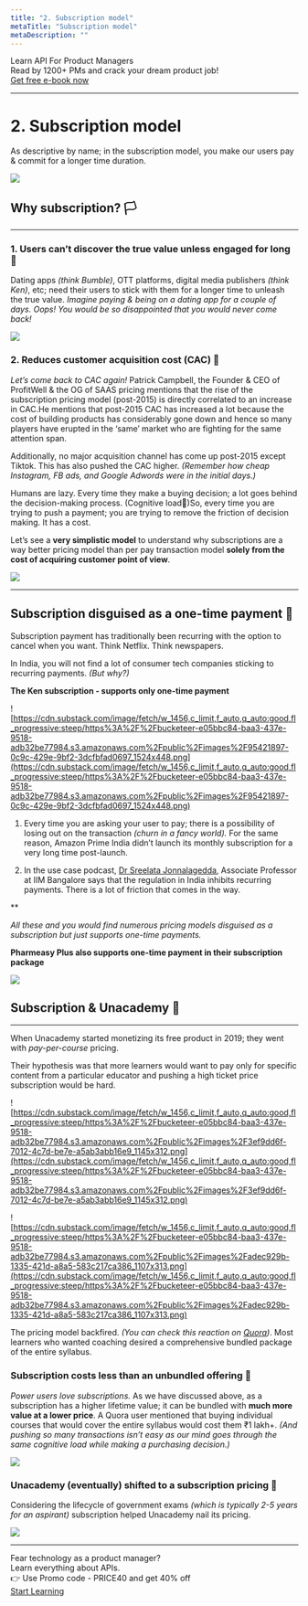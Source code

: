 ```yaml
---
title: "2. Subscription model"
metaTitle: "Subscription model"
metaDescription: ""
---
```


<div class="card-1-container">
<div class="left-side"> 
<div class="left-info">
  <div class="h3"> <span>  Learn API For Product Managers </span> </div>
  <div class="h3-meta"> Read by 1200+ PMs and crack your dream product job!</div>
</div>

</div>
<div class="right-side">
<div class="btn btn-primary">
   <a class="link" href="https://apiforpm.tech?utm_source=pricingebook"> Get free e-book now </a>
</div>    
</div>
</div>

---

# 2. Subscription model

As descriptive by name; in the subscription model, you make our users pay & commit for a longer time duration.

<div class="img-40">

<img src="https://cdn.substack.com/image/fetch/w_1456,c_limit,f_auto,q_auto:good,fl_progressive:steep/https%3A%2F%2Fbucketeer-e05bbc84-baa3-437e-9518-adb32be77984.s3.amazonaws.com%2Fpublic%2Fimages%2F8b2968da-43b5-4fe0-a4dc-eec2ecb97bbc_1001x1280.jpeg" />

</div>


## Why subscription? 🏳️

---

### 1. Users can’t discover the true value unless engaged for long 🍌

Dating apps *(think Bumble)*, OTT platforms, digital media publishers *(think Ken)*, etc; need their users to stick with them for a longer time to unleash the true value. *Imagine paying & being on a dating app for a couple of days. Oops! You would be so disappointed that you would never come back!*


<div class="img-40">

<img src="https://cdn.substack.com/image/fetch/w_1456,c_limit,f_auto,q_auto:good,fl_progressive:steep/https%3A%2F%2Fbucketeer-e05bbc84-baa3-437e-9518-adb32be77984.s3.amazonaws.com%2Fpublic%2Fimages%2F9cddc312-2e37-47ce-98a8-d3ea33d8a458_890x1216.jpeg" />

</div>


### 2. Reduces customer acquisition cost (CAC) 🍗

*Let’s come back to CAC again!* Patrick Campbell, the Founder & CEO of ProfitWell & the OG of SAAS pricing mentions that the rise of the subscription pricing model (post-2015) is directly correlated to an increase in CAC.He mentions that post-2015 CAC has increased a lot because the cost of building products has considerably gone down and hence so many players have erupted in the ‘same’ market who are fighting for the same attention span.

Additionally, no major acquisition channel has come up post-2015 except Tiktok.  This has also pushed the CAC higher. *(Remember how cheap Instagram, FB ads, and Google Adwords were in the initial days.)*

Humans are lazy. Every time they make a buying decision; a lot goes behind the decision-making process. (Cognitive load🧠)So, every time you are trying to push a payment; you are trying to remove the friction of decision making. It has a cost.

Let’s see a **very simplistic model** to understand why subscriptions are a way better pricing model than per pay transaction model **solely from the cost of acquiring customer point of view**.


<div class="img-center">

<img src="https://cdn.substack.com/image/fetch/w_1456,c_limit,f_auto,q_auto:good,fl_progressive:steep/https%3A%2F%2Fbucketeer-e05bbc84-baa3-437e-9518-adb32be77984.s3.amazonaws.com%2Fpublic%2Fimages%2F2cc6128b-c24e-42c2-8fb8-c4a0848f8d01_607x315.png" />

</div>

---

## Subscription disguised as a one-time payment 🍟

Subscription payment has traditionally been recurring with the option to cancel when you want. Think Netflix. Think newspapers.

In India, you will not find a lot of consumer tech companies sticking to recurring payments. *(But why?)*

**The Ken subscription - supports only one-time payment**

![https://cdn.substack.com/image/fetch/w_1456,c_limit,f_auto,q_auto:good,fl_progressive:steep/https%3A%2F%2Fbucketeer-e05bbc84-baa3-437e-9518-adb32be77984.s3.amazonaws.com%2Fpublic%2Fimages%2F95421897-0c9c-429e-9bf2-3dcfbfad0697_1524x448.png](https://cdn.substack.com/image/fetch/w_1456,c_limit,f_auto,q_auto:good,fl_progressive:steep/https%3A%2F%2Fbucketeer-e05bbc84-baa3-437e-9518-adb32be77984.s3.amazonaws.com%2Fpublic%2Fimages%2F95421897-0c9c-429e-9bf2-3dcfbfad0697_1524x448.png)

1. Every time you are asking your user to pay; there is a possibility of losing out on the transaction *(churn in a fancy world).* For the same reason, Amazon Prime India didn’t launch its monthly subscription for a very long time post-launch.

2. In the use case podcast, [Dr Sreelata Jonnalagedda](https://www.linkedin.com/in/sreelata-jonnalagedda-4a680044), Associate Professor at IIM Bangalore says that the regulation in India inhibits recurring payments. There is a lot of friction that comes in the way.  

**

*All these and you would find numerous pricing models disguised as a subscription but just supports one-time payments.*

**Pharmeasy Plus also supports one-time payment in their subscription package**

<div class="img-70 img-center">

<img src="https://cdn.substack.com/image/fetch/w_1456,c_limit,f_auto,q_auto:good,fl_progressive:steep/https%3A%2F%2Fbucketeer-e05bbc84-baa3-437e-9518-adb32be77984.s3.amazonaws.com%2Fpublic%2Fimages%2Ff37ec351-6111-45b8-ad7c-f5d2f26aa93b_1080x525.jpeg" />

</div>

## Subscription & Unacademy 🧬

---

When Unacademy started monetizing its free product in 2019; they went with *pay-per-course* pricing.

Their hypothesis was that more learners would want to pay only for specific content from a particular educator and pushing a high ticket price subscription would be hard.

![https://cdn.substack.com/image/fetch/w_1456,c_limit,f_auto,q_auto:good,fl_progressive:steep/https%3A%2F%2Fbucketeer-e05bbc84-baa3-437e-9518-adb32be77984.s3.amazonaws.com%2Fpublic%2Fimages%2F3ef9dd6f-7012-4c7d-be7e-a5ab3abb16e9_1145x312.png](https://cdn.substack.com/image/fetch/w_1456,c_limit,f_auto,q_auto:good,fl_progressive:steep/https%3A%2F%2Fbucketeer-e05bbc84-baa3-437e-9518-adb32be77984.s3.amazonaws.com%2Fpublic%2Fimages%2F3ef9dd6f-7012-4c7d-be7e-a5ab3abb16e9_1145x312.png)

![https://cdn.substack.com/image/fetch/w_1456,c_limit,f_auto,q_auto:good,fl_progressive:steep/https%3A%2F%2Fbucketeer-e05bbc84-baa3-437e-9518-adb32be77984.s3.amazonaws.com%2Fpublic%2Fimages%2Fadec929b-1335-421d-a8a5-583c217ca386_1107x313.png](https://cdn.substack.com/image/fetch/w_1456,c_limit,f_auto,q_auto:good,fl_progressive:steep/https%3A%2F%2Fbucketeer-e05bbc84-baa3-437e-9518-adb32be77984.s3.amazonaws.com%2Fpublic%2Fimages%2Fadec929b-1335-421d-a8a5-583c217ca386_1107x313.png)

The pricing model backfired. *(You can check this reaction on [Quora](https://www.quora.com/Do-UPSC-aspirants-realize-that-Unacademy-was-a-scam-and-real-heroes-of-free-online-coaching-Mrunal-Insights-GK-Today-etc-are-not-marketed-that-well))*. Most learners who wanted coaching desired a comprehensive bundled package of the entire syllabus.

### Subscription costs less than an unbundled offering 🎁

*Power users love subscriptions.* As we have discussed above, as a subscription has a higher lifetime value; it can be bundled with **much more value at a lower price**. A Quora user mentioned that buying individual courses that would cover the entire syllabus would cost them ₹1 lakh+. *(And pushing so many transactions isn’t easy as our mind goes through the same cognitive load while making a purchasing decision.)*

<div class="img-center">

<img src="https://cdn.substack.com/image/fetch/w_1456,c_limit,f_auto,q_auto:good,fl_progressive:steep/https%3A%2F%2Fbucketeer-e05bbc84-baa3-437e-9518-adb32be77984.s3.amazonaws.com%2Fpublic%2Fimages%2F3c4a5db8-b998-43f6-bd6b-2f0e570d1316_578x577.png" />

</div>

### Unacademy (eventually) shifted to a subscription pricing 🧸

Considering the lifecycle of government exams *(which is typically 2-5 years for an aspirant)* subscription helped Unacademy nail its pricing.

<div class="img-center img-70">

<img src="https://cdn.substack.com/image/fetch/w_1456,c_limit,f_auto,q_auto:good,fl_progressive:steep/https%3A%2F%2Fbucketeer-e05bbc84-baa3-437e-9518-adb32be77984.s3.amazonaws.com%2Fpublic%2Fimages%2F10f7980d-0e2d-4cd7-ba3c-b41c2f41d2b0_844x664.png" />

</div>

---



<div class="card-1-container">
<div class="left-side"> 
<div class="left-info">
  <div class="h3"> <span>  Fear technology as a product manager? </span> </div>
  <div class="h3-meta"> Learn everything about APIs. </div>
    <div class="h4-meta mt-4"> 👉 Use Promo code - PRICE40 and get 40% off</div>
</div>

</div>
<div class="right-side">
<div class="btn btn-primary">
   <a class="link" href="https://apiforpm.tech?utm_source=pricingebook"> Start Learning </a>
</div>    
</div>
</div>
